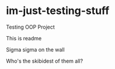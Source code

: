 # im-just-testing-stuff
Testing OOP Project

This is readme

Sigma sigma on the wall

Who's the skibidest of them all?
